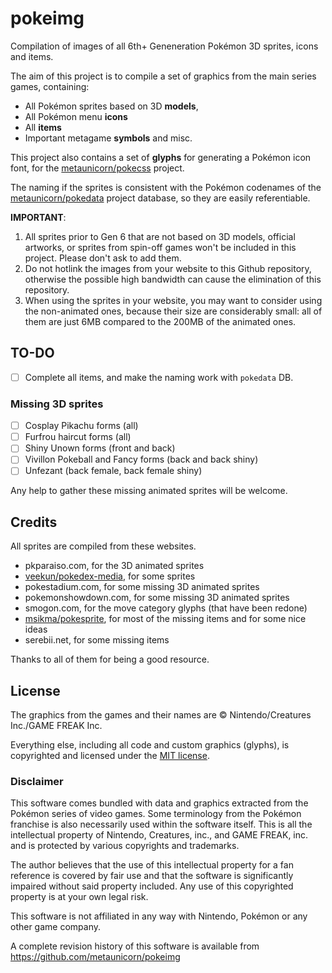 # pokeimg

Compilation of images of all 6th+ Geneneration Pokémon 3D sprites, icons and items.

The aim of this project is to compile a set of graphics from the main series games,
containing:
* All Pokémon sprites based on 3D **models**,
* All Pokémon menu **icons**
* All **items**
* Important metagame **symbols** and misc.

This project also contains a set of **glyphs** for generating a Pokémon icon font, for
 the [metaunicorn/pokecss](https://github.com/metaunicorn/pokecss) project.

The naming if the sprites is consistent with the Pokémon codenames of the
 [metaunicorn/pokedata](https://github.com/metaunicorn/pokedata) project database, so they are
 easily referentiable.


**IMPORTANT**:

1. All sprites prior to Gen 6 that are not based on 3D models,
official artworks, or sprites from spin-off games won't be included in this project.
Please don't ask to add them.
2. Do not hotlink the images from your website to this Github repository, otherwise
the possible high bandwidth can cause the elimination of this repository.
3. When using the sprites in your website, you may want to consider using the non-animated
ones, because their size are considerably small: all of them are just 6MB compared to the 200MB
of the animated ones.


## TO-DO

- [ ] Complete all items, and make the naming work with `pokedata` DB.

### Missing 3D sprites

- [ ] Cosplay Pikachu forms (all)
- [ ] Furfrou haircut forms (all)
- [ ] Shiny Unown forms (front and back)
- [ ] Vivillon Pokeball and Fancy forms (back and back shiny)
- [ ] Unfezant (back female, back female shiny)

Any help to gather these missing animated sprites will be welcome.

## Credits
All sprites are compiled from these websites.

* pkparaiso.com, for the 3D animated sprites
* [veekun/pokedex-media](https://github.com/veekun/pokedex-media), for some sprites
* pokestadium.com, for some missing 3D animated sprites
* pokemonshowdown.com, for some missing 3D animated sprites
* smogon.com, for the move category glyphs (that have been redone)
* [msikma/pokesprite](https://github.com/msikma/pokesprite),
for most of the missing items and for some nice ideas
* serebii.net, for some missing items

Thanks to all of them for being a good resource.


## License

The graphics from the games and their names are
&copy; Nintendo/Creatures Inc./GAME FREAK Inc.

Everything else, including all code and custom graphics (glyphs),
is copyrighted and licensed under the 
[MIT license](https://github.com/metaunicorn/pokeimg/LICENSE).

### Disclaimer

This software comes bundled with data and graphics extracted from the
Pokémon series of video games. Some terminology from the Pokémon franchise is
also necessarily used within the software itself. This is all the intellectual
property of Nintendo, Creatures, inc., and GAME FREAK, inc. and is protected by
various copyrights and trademarks.

The author believes that the use of this intellectual property for a fan reference
is covered by fair use and that the software is significantly impaired without said
property included. Any use of this copyrighted property is at your own legal risk.

This software is not affiliated in any way with Nintendo,
Pokémon or any other game company.

A complete revision history of this software is available from
https://github.com/metaunicorn/pokeimg
